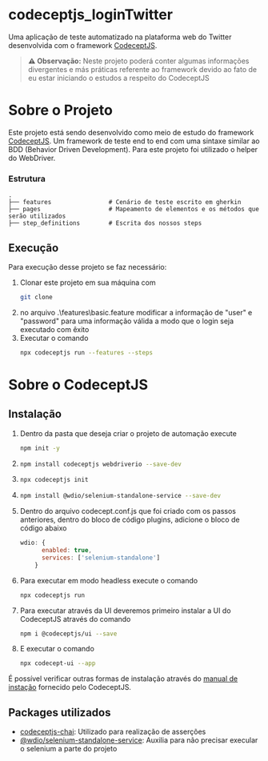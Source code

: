 ﻿# codeceptjs_loginTwitter
Uma aplicação de teste automatizado na plataforma web do Twitter desenvolvida com o framework [CodeceptJS](https://codecept.io/).
> **⚠ Observação:** Neste projeto poderá conter algumas informações divergentes e más práticas referente ao framework devido ao fato de eu estar iniciando o estudos a respeito do CodeceptJS
 
 # Sobre o Projeto
Este projeto está sendo desenvolvido como meio de estudo do framework [CodeceptJS](https://codecept.io/). Um framework de teste end to end com uma sintaxe similar ao BDD (Behavior Driven Development).
Para este projeto foi utilizado o helper do WebDriver.

### Estrutura

    .
    ├── features                # Cenário de teste escrito em gherkin
    ├── pages                   # Mapeamento de elementos e os métodos que serão utilizados
    ├── step_definitions        # Escrita dos nossos steps
 
 ## Execução
 Para execução desse projeto se faz necessário:
 1. Clonar este projeto em sua máquina com 
    ```bash
    git clone
    ```
 2. no arquivo .\features\basic.feature modificar a informação de "user" e "password" para uma informação válida a modo que o login seja executado com êxito
 3. Executar o comando 
    ```bash 
    npx codeceptjs run --features --steps
    ```
# Sobre o CodeceptJS

## Instalação
1. Dentro da pasta que deseja criar o projeto de automação execute
   ```bash
   npm init -y
   ```
2. ```bash
   npm install codeceptjs webdriverio --save-dev
   ```
3. ```bash
   npx codeceptjs init
   ```
4. ```bash
   npm install @wdio/selenium-standalone-service --save-dev
   ```
5. Dentro do arquivo codecept.conf.js que foi criado com os passos anteriores, dentro do bloco de código plugins, adicione o bloco de código abaixo

    ```jsx
    wdio: { 
          enabled: true,
          services: ['selenium-standalone'] 
        }
    ```

6. Para executar em modo headless execute o comando
   ```bash
   npx codeceptjs run
   ```
7. Para executar através da UI deveremos primeiro instalar a UI do CodeceptJS através do comando
   ```bash
   npm i @codeceptjs/ui --save
   ```
8. E executar o comando
   ```bash
   npx codecept-ui --app
   ```
   
É possível verificar outras formas de instalação através do [manual de instação](https://github.com/codeceptjs/create-codeceptjs) fornecido pelo CodeceptJS.

## Packages utilizados
- [codeceptjs-chai](https://www.npmjs.com/package/codeceptjs-chai): Utilizado para realização de asserções
- [@wdio/selenium-standalone-service](https://www.npmjs.com/package/@wdio/selenium-standalone-service): Auxilia para não precisar execular o selenium a parte do projeto

